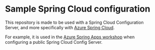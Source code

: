 # Sample Spring Cloud configuration

This repository is made to be used with a Spring Cloud Configuration Server, and more specifically with [Azure Spring Cloud](https://azure.microsoft.com/services/spring-cloud/?WT.mc_id=github-microsoftsamples-judubois).

For example, it is used in the [Azure Spring Apps workshop](https://github.com/microsoft/azure-spring-apps-training/tree/master/04-configure-a-spring-cloud-config-server) when configuring a public Spring Cloud Config Server.
